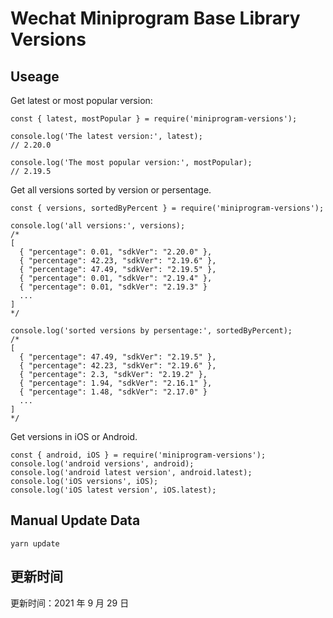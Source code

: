 
# Wechat Miniprogram Base Library Versions

## Useage

Get latest or most popular version:

```;
const { latest, mostPopular } = require('miniprogram-versions');

console.log('The latest version:', latest);
// 2.20.0

console.log('The most popular version:', mostPopular);
// 2.19.5

```

Get all versions sorted by version or persentage.

```
const { versions, sortedByPercent } = require('miniprogram-versions');

console.log('all versions:', versions);
/*
[
  { "percentage": 0.01, "sdkVer": "2.20.0" },
  { "percentage": 42.23, "sdkVer": "2.19.6" },
  { "percentage": 47.49, "sdkVer": "2.19.5" },
  { "percentage": 0.01, "sdkVer": "2.19.4" },
  { "percentage": 0.01, "sdkVer": "2.19.3" }
  ...
]
*/

console.log('sorted versions by persentage:', sortedByPercent);
/*
[
  { "percentage": 47.49, "sdkVer": "2.19.5" },
  { "percentage": 42.23, "sdkVer": "2.19.6" },
  { "percentage": 2.3, "sdkVer": "2.19.2" },
  { "percentage": 1.94, "sdkVer": "2.16.1" },
  { "percentage": 1.48, "sdkVer": "2.17.0" }
  ...
]
*/
```

Get versions in iOS or Android.

```
const { android, iOS } = require('miniprogram-versions');
console.log('android versions', android);
console.log('android latest version', android.latest);
console.log('iOS versions', iOS);
console.log('iOS latest version', iOS.latest);
```

## Manual Update Data

```
yarn update
```

## 更新时间

更新时间：2021 年 9 月 29 日
